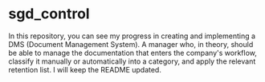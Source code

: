 # sgd_control
In this repository, you can see my progress in creating and implementing a DMS (Document Management System). A manager who, in theory, should be able to manage the documentation that enters the company's workflow, classify it manually or automatically into a category, and apply the relevant retention list. I will keep the README updated. 

